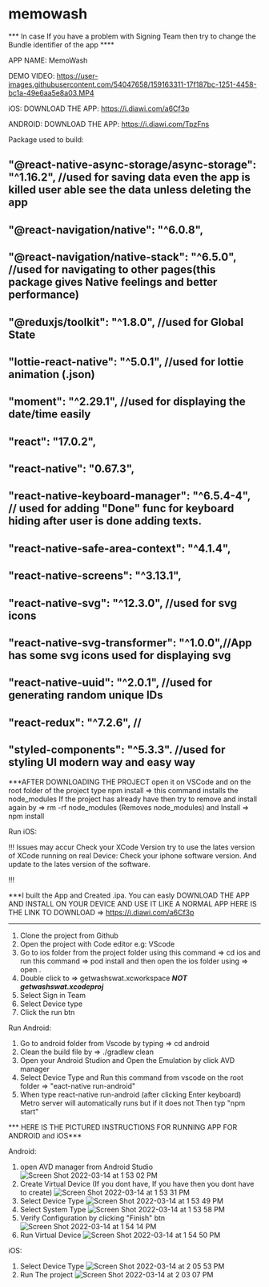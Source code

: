 # memowash

*** In case If you have a problem with Signing Team  then try to change the Bundle identifier of the app ****

APP NAME: MemoWash

DEMO VIDEO: https://user-images.githubusercontent.com/54047658/159163311-17f187bc-1251-4458-bc1a-49e6aa5e8a03.MP4




iOS:
DOWNLOAD THE APP:  https://i.diawi.com/a6Cf3p

ANDROID:
DOWNLOAD THE APP:  https://i.diawi.com/TpzFns

Package used to build:
    
   ## "@react-native-async-storage/async-storage": "^1.16.2", //used for saving data even the app is killed user able see the data unless deleting the app
   ## "@react-navigation/native": "^6.0.8",   
   ## "@react-navigation/native-stack": "^6.5.0",       //used for navigating to other pages(this package gives Native feelings and better performance)
   ## "@reduxjs/toolkit": "^1.8.0",                    //used for Global State
   ## "lottie-react-native": "^5.0.1",                //used for lottie animation (.json)
   ## "moment": "^2.29.1",                           //used for displaying the date/time easily
   ## "react": "17.0.2",   
   ## "react-native": "0.67.3",  
   ## "react-native-keyboard-manager": "^6.5.4-4", // used for adding "Done" func for keyboard hiding after user is done adding texts.
   ## "react-native-safe-area-context": "^4.1.4",
   ## "react-native-screens": "^3.13.1",
   ## "react-native-svg": "^12.3.0",            //used for svg icons
   ## "react-native-svg-transformer": "^1.0.0",//App has some svg icons used for displaying svg 
   ## "react-native-uuid": "^2.0.1",         //used for generating random unique IDs
   ## "react-redux": "^7.2.6",              //
   ## "styled-components": "^5.3.3".       //used for styling UI modern way and easy way

***AFTER DOWNLOADING THE PROJECT open it on VSCode and on the root folder of the project type
npm install => this command installs the node_modules
If the project has already have then try to remove and install again by => rm -rf node_modules (Removes node_modules)
and Install => npm install

Run iOS:

!!! 
    Issues may accur
    Check your XCode Version try to use the lates version of XCode
    running on real Device: Check your iphone software version. And update to the lates version of the software.
     
!!! 

  ***I built the App and Created .ipa. You can easly DOWNLOAD THE APP AND INSTALL ON YOUR DEVICE AND USE IT LIKE A NORMAL APP
    HERE IS THE LINK TO DOWNLOAD => https://i.diawi.com/a6Cf3p 
  ***

1. Clone the project from Github
2. Open the project with Code editor e.g: VScode
3. Go to ios folder from the project folder using this command => cd ios and run this command => pod install and then open the ios folder using => open .
4. Double click to => getwashswat.xcworkspace ***NOT getwashswat.xcodeproj***
5. Select Sign in Team
6. Select Device type 
7. Click the run btn

Run Android:

1. Go to android folder from Vscode by typing => cd android
2. Clean the build file by => ./gradlew clean
3. Open your Android Studion and Open the Emulation by click AVD manager 
4. Select Device Type and Run  this command from vscode on the root folder => "eact-native run-android"
5. When type react-native run-android (after clicking Enter keyboard) Metro server will automatically runs but if it does not 
    Then typ "npm start"

*** HERE IS THE PICTURED INSTRUCTIONS FOR RUNNING APP FOR ANDROID and iOS***


Android:

1. open AVD manager from Android Studio
![Screen Shot 2022-03-14 at 1 53 02 PM](https://user-images.githubusercontent.com/54047658/159074957-8a15a278-3a0f-4690-b15f-06f3fa089c85.png)
2. Create Virtual Device (If you dont have, If you have then you dont have to create)
![Screen Shot 2022-03-14 at 1 53 31 PM](https://user-images.githubusercontent.com/54047658/159075643-3631e6aa-6ddc-4328-9137-d63b0fc481f6.png)
3. Select Device Type
![Screen Shot 2022-03-14 at 1 53 49 PM](https://user-images.githubusercontent.com/54047658/159075669-d7ac324d-f1fc-489a-a310-16a1911b25a1.png)
4. Select System Type
![Screen Shot 2022-03-14 at 1 53 58 PM](https://user-images.githubusercontent.com/54047658/159075765-f6631409-dc40-46c3-9d3b-bb5c188c56db.png)
5. Verify Configuration by clicking "Finish" btn
![Screen Shot 2022-03-14 at 1 54 14 PM](https://user-images.githubusercontent.com/54047658/159075797-9a8b82dc-75ac-424c-a6f9-9aeb2da5ad60.png)
6. Run Virtual Device
![Screen Shot 2022-03-14 at 1 54 50 PM](https://user-images.githubusercontent.com/54047658/159075838-3658876a-8c9a-420c-8723-c050e11e79a6.png)


iOS: 
1. Select Device Type
![Screen Shot 2022-03-14 at 2 05 53 PM](https://user-images.githubusercontent.com/54047658/159075877-e3586dfb-d431-4a5f-b821-7f35c64e2a66.png)
2. Run The project
![Screen Shot 2022-03-14 at 2 03 07 PM](https://user-images.githubusercontent.com/54047658/159075925-d047230d-2ba1-4b59-a958-77a0bd0d2a4e.png)

